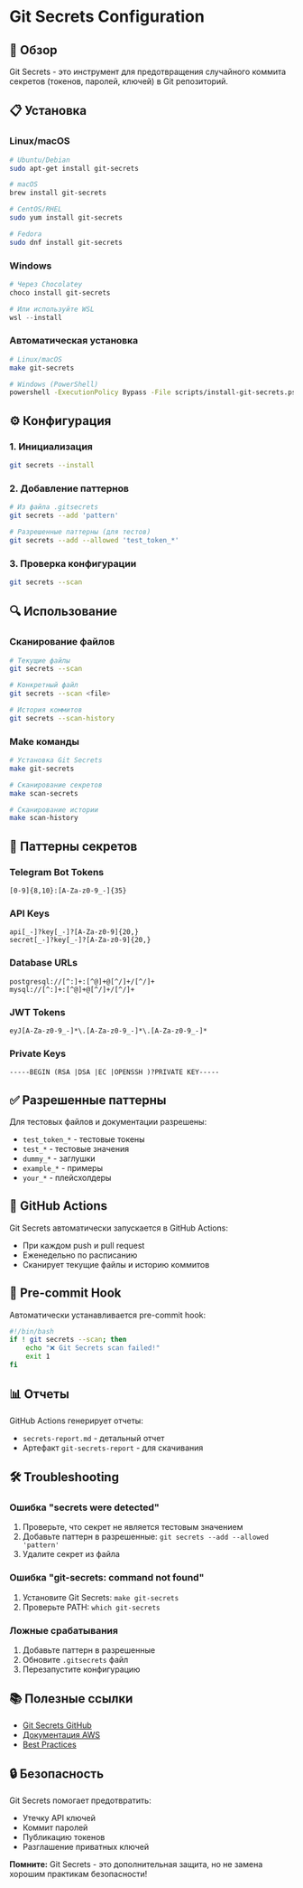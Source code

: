 # Git Secrets Configuration

## 🔐 Обзор

Git Secrets - это инструмент для предотвращения случайного коммита секретов (токенов, паролей, ключей) в Git репозиторий.

## 📋 Установка

### Linux/macOS
```bash
# Ubuntu/Debian
sudo apt-get install git-secrets

# macOS
brew install git-secrets

# CentOS/RHEL
sudo yum install git-secrets

# Fedora
sudo dnf install git-secrets
```

### Windows
```powershell
# Через Chocolatey
choco install git-secrets

# Или используйте WSL
wsl --install
```

### Автоматическая установка
```bash
# Linux/macOS
make git-secrets

# Windows (PowerShell)
powershell -ExecutionPolicy Bypass -File scripts/install-git-secrets.ps1
```

## ⚙️ Конфигурация

### 1. Инициализация
```bash
git secrets --install
```

### 2. Добавление паттернов
```bash
# Из файла .gitsecrets
git secrets --add 'pattern'

# Разрешенные паттерны (для тестов)
git secrets --add --allowed 'test_token_*'
```

### 3. Проверка конфигурации
```bash
git secrets --scan
```

## 🔍 Использование

### Сканирование файлов
```bash
# Текущие файлы
git secrets --scan

# Конкретный файл
git secrets --scan <file>

# История коммитов
git secrets --scan-history
```

### Make команды
```bash
# Установка Git Secrets
make git-secrets

# Сканирование секретов
make scan-secrets

# Сканирование истории
make scan-history
```

## 📝 Паттерны секретов

### Telegram Bot Tokens
```
[0-9]{8,10}:[A-Za-z0-9_-]{35}
```

### API Keys
```
api[_-]?key[_-]?[A-Za-z0-9]{20,}
secret[_-]?key[_-]?[A-Za-z0-9]{20,}
```

### Database URLs
```
postgresql://[^:]+:[^@]+@[^/]+/[^/]+
mysql://[^:]+:[^@]+@[^/]+/[^/]+
```

### JWT Tokens
```
eyJ[A-Za-z0-9_-]*\.[A-Za-z0-9_-]*\.[A-Za-z0-9_-]*
```

### Private Keys
```
-----BEGIN (RSA |DSA |EC |OPENSSH )?PRIVATE KEY-----
```

## ✅ Разрешенные паттерны

Для тестовых файлов и документации разрешены:
- `test_token_*` - тестовые токены
- `test_*` - тестовые значения
- `dummy_*` - заглушки
- `example_*` - примеры
- `your_*` - плейсхолдеры

## 🚨 GitHub Actions

Git Secrets автоматически запускается в GitHub Actions:
- При каждом push и pull request
- Еженедельно по расписанию
- Сканирует текущие файлы и историю коммитов

## 🔧 Pre-commit Hook

Автоматически устанавливается pre-commit hook:
```bash
#!/bin/bash
if ! git secrets --scan; then
    echo "❌ Git Secrets scan failed!"
    exit 1
fi
```

## 📊 Отчеты

GitHub Actions генерирует отчеты:
- `secrets-report.md` - детальный отчет
- Артефакт `git-secrets-report` - для скачивания

## 🛠️ Troubleshooting

### Ошибка "secrets were detected"
1. Проверьте, что секрет не является тестовым значением
2. Добавьте паттерн в разрешенные: `git secrets --add --allowed 'pattern'`
3. Удалите секрет из файла

### Ошибка "git-secrets: command not found"
1. Установите Git Secrets: `make git-secrets`
2. Проверьте PATH: `which git-secrets`

### Ложные срабатывания
1. Добавьте паттерн в разрешенные
2. Обновите `.gitsecrets` файл
3. Перезапустите конфигурацию

## 📚 Полезные ссылки

- [Git Secrets GitHub](https://github.com/awslabs/git-secrets)
- [Документация AWS](https://docs.aws.amazon.com/codecommit/latest/userguide/git-secrets.html)
- [Best Practices](https://github.com/awslabs/git-secrets#git-secrets)

## 🔒 Безопасность

Git Secrets помогает предотвратить:
- Утечку API ключей
- Коммит паролей
- Публикацию токенов
- Разглашение приватных ключей

**Помните:** Git Secrets - это дополнительная защита, но не замена хорошим практикам безопасности!
